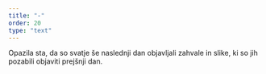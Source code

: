 ```yaml
---
title: "-"
order: 20
type: "text"
---
```

Opazila sta, da so svatje še naslednji 
dan objavljali zahvale in slike, ki so jih
pozabili objaviti prejšnji dan.